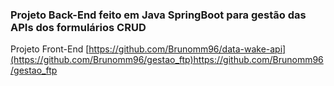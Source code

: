 ### Projeto Back-End feito em Java SpringBoot para gestão das APIs dos formulários CRUD
Projeto Front-End [https://github.com/Brunomm96/data-wake-api](https://github.com/Brunomm96/gestao_ftp)https://github.com/Brunomm96/gestao_ftp
